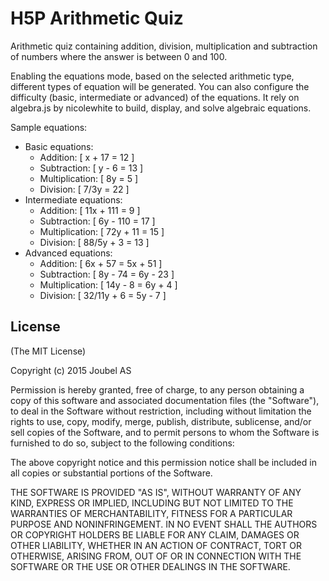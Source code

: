 H5P Arithmetic Quiz
=========================

Arithmetic quiz containing addition, division, multiplication and subtraction of numbers where the answer is between 0 and 100.

Enabling the equations mode, based on the selected arithmetic type, different types of equation will be generated.
You can also configure the difficulty (basic, intermediate or advanced) of the equations.
It rely on algebra.js by nicolewhite to build, display, and solve algebraic equations.

Sample equations:

  * Basic equations:
    * Addition: [ x + 17 = 12 ]
    * Subtraction: [ y - 6 = 13 ]
    * Multiplication: [ 8y = 5 ]
    * Division: [ 7/3y = 22 ]
  * Intermediate equations:
    * Addition: [ 11x + 111 = 9 ]
    * Subtraction: [ 6y - 110 = 17 ]
    * Multiplication: [ 72y + 11 = 15 ]
    * Division: [ 88/5y + 3 = 13 ]
  * Advanced equations:
    * Addition: [ 6x + 57 = 5x + 51 ]
    * Subtraction: [ 8y - 74 = 6y - 23 ]
    * Multiplication: [ 14y - 8 = 6y + 4 ]
    * Division: [ 32/11y + 6 = 5y - 7 ]

## License

(The MIT License)

Copyright (c) 2015 Joubel AS

Permission is hereby granted, free of charge, to any person obtaining a copy of this software and associated documentation files (the "Software"), to deal in the Software without restriction, including without limitation the rights to use, copy, modify, merge, publish, distribute, sublicense, and/or sell copies of the Software, and to permit persons to whom the Software is furnished to do so, subject to the following conditions:

The above copyright notice and this permission notice shall be included in all copies or substantial portions of the Software.

THE SOFTWARE IS PROVIDED "AS IS", WITHOUT WARRANTY OF ANY KIND, EXPRESS OR IMPLIED, INCLUDING BUT NOT LIMITED TO THE WARRANTIES OF MERCHANTABILITY, FITNESS FOR A PARTICULAR PURPOSE AND NONINFRINGEMENT. IN NO EVENT SHALL THE AUTHORS OR COPYRIGHT HOLDERS BE LIABLE FOR ANY CLAIM, DAMAGES OR OTHER LIABILITY, WHETHER IN AN ACTION OF CONTRACT, TORT OR OTHERWISE, ARISING FROM, OUT OF OR IN CONNECTION WITH THE SOFTWARE OR THE USE OR OTHER DEALINGS IN THE SOFTWARE.
